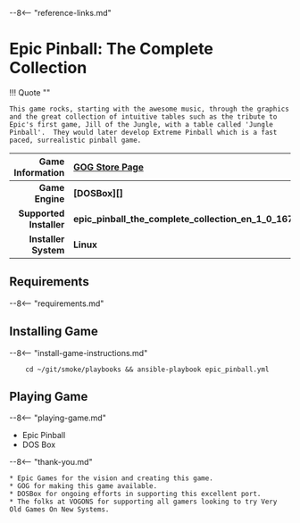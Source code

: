 [//]: # (Import global reference links)
--8<-- "reference-links.md"

[//]: # (Set local reference links) 
[GOG Store Page]: https://www.gog.com/game/epic_pinball_the_complete_collection "Epic Pinball: The Complete Collection"

# Epic Pinball: The Complete Collection

!!! Quote ""

    This game rocks, starting with the awesome music, through the graphics and the great collection of intuitive tables such as the tribute to Epic's first game, Jill of the Jungle, with a table called 'Jungle Pinball'.  They would later develop Extreme Pinball which is a fast paced, surrealistic pinball game.

| Game Information | [GOG Store Page][] |
|--:|:--|
| **Game Engine** | **[DOSBox][]** |
| **Supported Installer** | **epic_pinball_the_complete_collection_en_1_0_16760.sh** |
| **Installer System** | **Linux** |

## Requirements

--8<-- "requirements.md"

## Installing Game

--8<-- "install-game-instructions.md"

        cd ~/git/smoke/playbooks && ansible-playbook epic_pinball.yml

## Playing Game

--8<-- "playing-game.md"
    
* Epic Pinball
* DOS Box

--8<-- "thank-you.md"
    
    * Epic Games for the vision and creating this game.
    * GOG for making this game available.
    * DOSBox for ongoing efforts in supporting this excellent port.
    * The folks at VOGONS for supporting all gamers looking to try Very Old Games On New Systems.